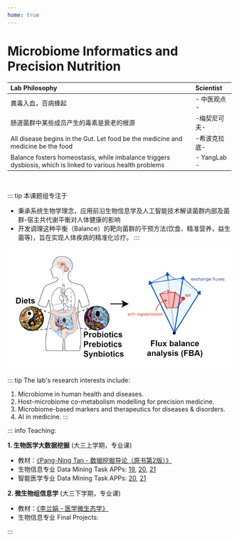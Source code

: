 ```yaml
---
home: true
---
```



# Microbiome Informatics and Precision Nutrition

| **Lab Philosophy** | **Scientist**  |
|:-------------------|:---------------|
| 粪毒入血，百病蜂起 |- 中医观点 -|
| 肠道菌群中某些成员产生的毒素是衰老的根源 |-梅契尼可夫- |
| All disease begins in the Gut. Let food be the medicine and medicine be the food | -希波克拉底-|
| Balance fosters homeostasis, while imbalance triggers dysbiosis, which is linked to various health problems | - YangLab -|

<br>

::: tip 本课题组专注于

- 秉承系统生物学理念，应用前沿生物信息学及人工智能技术解读菌群内部及菌群-宿主共代谢平衡对人体健康的影响
- 开发调理这种平衡（Balance）的靶向菌群的干预方法(饮食、精准营养，益生菌等)，旨在实现人体疾病的精准化诊疗。
:::


![mission](/balance-fba1.png#pic_center)

::: tip The lab's research interests include: 
1. Microbiome in human health and diseases.
2. Host-microbiome co-metabolism modelling for precision medicine.
3. Microbiome-based markers and therapeutics for diseases & disorders.
4. AI in medicine.
:::

::: info Teaching: 

**1. 生物医学大数据挖掘** (大三上学期，专业课)
  - 教材：[《Pang-Ning Tan - 数据挖掘导论（原书第2版）》](https://developer.aliyun.com/article/727304) 
  - 生物信息专业 Data Mining Task APPs: [19](http://yangbiolab.cn:8052/19BioInfo), [20](http://yangbiolab.cn:8052/20BioInfo), [21](http://yangbiolab.cn:8052/21BioInfo)
  - 智能医学专业 Data Mining Task APPs: [20](http://yangbiolab.cn:8055/), [21](http://yangbiolab.cn:8055/)

**2.  微生物组信息学** (大三下学期，专业课)
   - 教材：[《李兰娟 - 医学微生态学》](https://product.dangdang.com/23725593.html)
   - 生物信息专业 Final Projects:

:::
<br>
<br>
